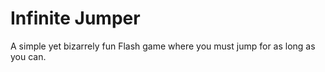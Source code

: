 # Infinite Jumper
A simple yet bizarrely fun Flash game where you must jump for as long as you can.

